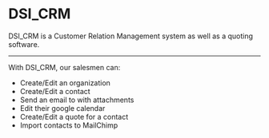 # DSI_CRM
DSI_CRM is a Customer Relation Management system as well as a quoting software.
*********************************************************************************************************************************

With DSI_CRM, our salesmen can:
- Create/Edit an organization
- Create/Edit a contact
- Send an email to with attachments
- Edit their google calendar
- Create/Edit a quote for a contact
- Import contacts to MailChimp

